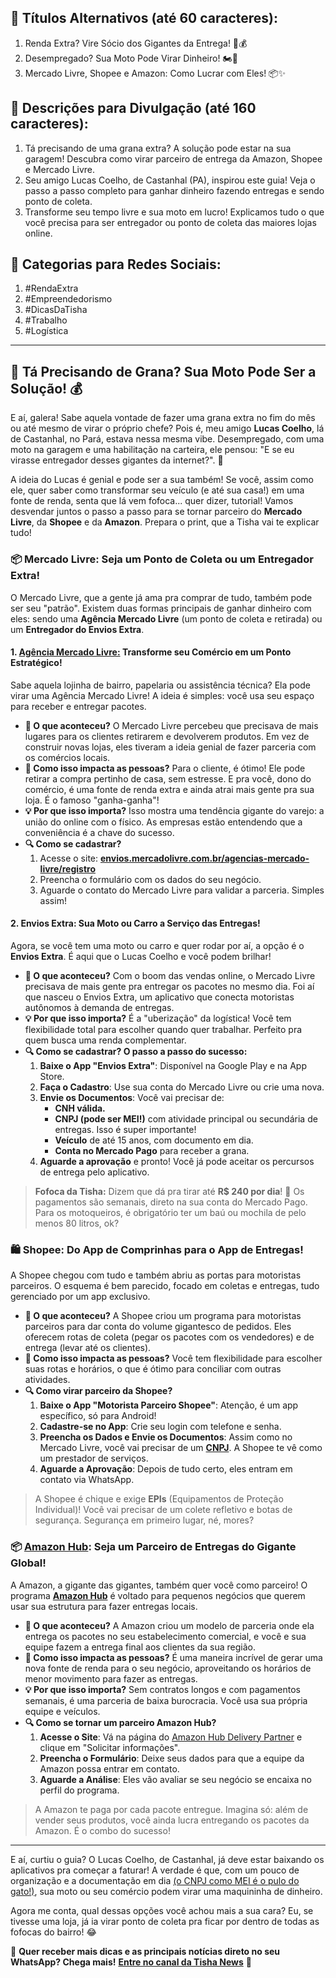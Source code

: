 ## 📢 **Títulos Alternativos (até 60 caracteres):**

1.  Renda Extra? Vire Sócio dos Gigantes da Entrega! 🛵💰
2.  Desempregado? Sua Moto Pode Virar Dinheiro! 🏍️💨
3.  Mercado Livre, Shopee e Amazon: Como Lucrar com Eles! 📦✨

## 📝 **Descrições para Divulgação (até 160 caracteres):**

1.  Tá precisando de uma grana extra? A solução pode estar na sua garagem! Descubra como virar parceiro de entrega da Amazon, Shopee e Mercado Livre.
2.  Seu amigo Lucas Coelho, de Castanhal (PA), inspirou este guia! Veja o passo a passo completo para ganhar dinheiro fazendo entregas e sendo ponto de coleta.
3.  Transforme seu tempo livre e sua moto em lucro! Explicamos tudo o que você precisa para ser entregador ou ponto de coleta das maiores lojas online.

## 📂 **Categorias para Redes Sociais:**

1.  #RendaExtra
2.  #Empreendedorismo
3.  #DicasDaTisha
4.  #Trabalho
5.  #Logística

----------

## 🛵 Tá Precisando de Grana? Sua Moto Pode Ser a Solução! 💰

E aí, galera! Sabe aquela vontade de fazer uma grana extra no fim do mês ou até mesmo de virar o próprio chefe? Pois é, meu amigo **Lucas Coelho**, lá de Castanhal, no Pará, estava nessa mesma vibe. Desempregado, com uma moto na garagem e uma habilitação na carteira, ele pensou: "E se eu virasse entregador desses gigantes da internet?". 🧐

A ideia do Lucas é genial e pode ser a sua também! Se você, assim como ele, quer saber como transformar seu veículo (e até sua casa!) em uma fonte de renda, senta que lá vem fofoca... quer dizer, tutorial! Vamos desvendar juntos o passo a passo para se tornar parceiro do **Mercado Livre**, da **Shopee** e da **Amazon**. Prepara o print, que a Tisha vai te explicar tudo!

### 📦 **Mercado Livre: Seja um Ponto de Coleta ou um Entregador Extra!**

O Mercado Livre, que a gente já ama pra comprar de tudo, também pode ser seu "patrão". Existem duas formas principais de ganhar dinheiro com eles: sendo uma **Agência Mercado Livre** (um ponto de coleta e retirada) ou um **Entregador do Envios Extra**.

#### **1. [Agência Mercado Livre:](https://envios.mercadolivre.com.br/agencias) Transforme seu Comércio em um Ponto Estratégico!**

Sabe aquela lojinha de bairro, papelaria ou assistência técnica? 
Ela pode virar uma Agência Mercado Livre! 
A ideia é simples: você usa seu espaço para receber e entregar pacotes.

-   **🛑 O que aconteceu?** O Mercado Livre percebeu que precisava de mais lugares para os clientes retirarem e devolverem produtos. Em vez de construir novas lojas, eles tiveram a ideia genial de fazer parceria com os comércios locais.
-   **🤯 Como isso impacta as pessoas?** Para o cliente, é ótimo! Ele pode retirar a compra pertinho de casa, sem estresse. E pra você, dono do comércio, é uma fonte de renda extra e ainda atrai mais gente pra sua loja. É o famoso "ganha-ganha"!
-   **💡 Por que isso importa?** Isso mostra uma tendência gigante do varejo: a união do online com o físico. As empresas estão entendendo que a conveniência é a chave do sucesso.
-   **🔍 Como se cadastrar?**
    1.  Acesse o site: [**envios.mercadolivre.com.br/agencias-mercado-livre/registro**](https://envios.mercadolivre.com.br/agencias-mercado-livre/registro)
    2.  Preencha o formulário com os dados do seu negócio.
    3.  Aguarde o contato do Mercado Livre para validar a parceria. Simples assim!

#### **2. Envios Extra: Sua Moto ou Carro a Serviço das Entregas!**

Agora, se você tem uma moto ou carro e quer rodar por aí, a opção é o **Envios Extra**. É aqui que o Lucas Coelho e você podem brilhar!

-   **🛑 O que aconteceu?** Com o boom das vendas online, o Mercado Livre precisava de mais gente pra entregar os pacotes no mesmo dia. Foi aí que nasceu o Envios Extra, um aplicativo que conecta motoristas autônomos à demanda de entregas.
-   **💡 Por que isso importa?** É a "uberização" da logística! Você tem flexibilidade total para escolher quando quer trabalhar. Perfeito pra quem busca uma renda complementar.
-   **🔍 Como se cadastrar? O passo a passo do sucesso:**
    1.  **Baixe o App "Envios Extra"**: Disponível na Google Play e na App Store.
    2.  **Faça o Cadastro**: Use sua conta do Mercado Livre ou crie uma nova.
    3.  **Envie os Documentos**: Você vai precisar de:
        -   **CNH válida.**
        -   **CNPJ (pode ser MEI!)** com atividade principal ou secundária de entregas. Isso é super importante!
        -   **Veículo** de até 15 anos, com documento em dia.
        -   **Conta no Mercado Pago** para receber a grana.
    4.  **Aguarde a aprovação** e pronto! Você já pode aceitar os percursos de entrega pelo aplicativo.

> **Fofoca da Tisha:** Dizem que dá pra tirar até **R$ 240 por dia**! 🤑 Os pagamentos são semanais, direto na sua conta do Mercado Pago. Para os motoqueiros, é obrigatório ter um baú ou mochila de pelo menos 80 litros, ok?

### 🛍️ **Shopee: Do App de Comprinhas para o App de Entregas!**

A Shopee chegou com tudo e também abriu as portas para motoristas parceiros. O esquema é bem parecido, focado em coletas e entregas, tudo gerenciado por um app exclusivo.

-   **🛑 O que aconteceu?** A Shopee criou um programa para motoristas parceiros para dar conta do volume gigantesco de pedidos. Eles oferecem rotas de coleta (pegar os pacotes com os vendedores) e de entrega (levar até os clientes).
-   **🤯 Como isso impacta as pessoas?** Você tem flexibilidade para escolher suas rotas e horários, o que é ótimo para conciliar com outras atividades.
-   **🔍 Como virar parceiro da Shopee?**
    1.  **Baixe o App "Motorista Parceiro Shopee"**: Atenção, é um app específico, só para Android!
    2.  **Cadastre-se no App**: Crie seu login com telefone e senha.
    3.  **Preencha os Dados e Envie os Documentos**: Assim como no Mercado Livre, você vai precisar de um **[CNPJ](./desvendando-o-cnpj.html)**. A Shopee te vê como um prestador de serviços.
    4.  **Aguarde a Aprovação**: Depois de tudo certo, eles entram em contato via WhatsApp.

> A Shopee é chique e exige **EPIs** (Equipamentos de Proteção Individual)! Você vai precisar de um colete refletivo e botas de segurança. Segurança em primeiro lugar, né, mores?

### 📦 **[Amazon Hub](https://logistics.amazon.com.br/hubdelivery/marketing): Seja um Parceiro de Entregas do Gigante Global!**

A Amazon, a gigante das gigantes, também quer você como parceiro! O programa **[Amazon Hub](https://logistics.amazon.com.br/hubdelivery/marketing)** é voltado para pequenos negócios que querem usar sua estrutura para fazer entregas locais.

-   **🛑 O que aconteceu?** A Amazon criou um modelo de parceria onde ela entrega os pacotes no seu estabelecimento comercial, e você e sua equipe fazem a entrega final aos clientes da sua região.
-   **🤯 Como isso impacta as pessoas?** É uma maneira incrível de gerar uma nova fonte de renda para o seu negócio, aproveitando os horários de menor movimento para fazer as entregas.
-   **💡 Por que isso importa?** Sem contratos longos e com pagamentos semanais, é uma parceria de baixa burocracia. Você usa sua própria equipe e veículos.
-   **🔍 Como se tornar um parceiro Amazon Hub?**
    1.  **Acesse o Site**: Vá na página do [Amazon Hub Delivery Partner](https://logistics.amazon.com.br/hubdelivery/marketing) e clique em "Solicitar informações".
    2.  **Preencha o Formulário**: Deixe seus dados para que a equipe da Amazon possa entrar em contato.
    3.  **Aguarde a Análise**: Eles vão avaliar se seu negócio se encaixa no perfil do programa.

> A Amazon te paga por cada pacote entregue. Imagina só: além de vender seus produtos, você ainda lucra entregando os pacotes da Amazon. É o combo do sucesso!

----------

E aí, curtiu o guia? 
O Lucas Coelho, de Castanhal, já deve estar baixando os aplicativos pra começar a faturar! A verdade é que, com um pouco de organização e a documentação em dia [(o CNPJ como MEI é o pulo do gato!)](./desvendando-o-cnpj.html), sua moto ou seu comércio podem virar uma maquininha de dinheiro.

Agora me conta, qual dessas opções você achou mais a sua cara? Eu, se tivesse uma loja, já ia virar ponto de coleta pra ficar por dentro de todas as fofocas do bairro! 😂

🌟 **Quer receber mais dicas e as principais notícias direto no seu WhatsApp? Chega mais!** [**Entre no canal da Tisha News**](./tisha-no-whatsapp.html) 📲
